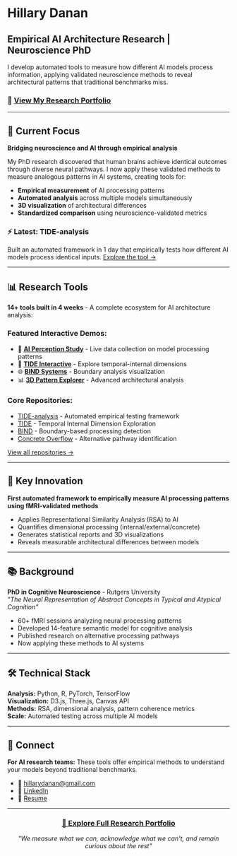 # Hillary Danan

## Empirical AI Architecture Research | Neuroscience PhD

I develop automated tools to measure how different AI models process information, applying validated neuroscience methods to reveal architectural patterns that traditional benchmarks miss.

### 🚀 [View My Research Portfolio](https://hillarydanan.github.io/TIDE-resonance/pitch.html)

---

## 🔬 Current Focus

**Bridging neuroscience and AI through empirical analysis**

My PhD research discovered that human brains achieve identical outcomes through diverse neural pathways. I now apply these validated methods to measure analogous patterns in AI systems, creating tools for:

- **Empirical measurement** of AI processing patterns
- **Automated analysis** across multiple models simultaneously  
- **3D visualization** of architectural differences
- **Standardized comparison** using neuroscience-validated metrics

### ⚡ Latest: TIDE-analysis
Built an automated framework in 1 day that empirically tests how different AI models process identical inputs. [Explore the tool →](https://github.com/HillaryDanan/TIDE-analysis)

---

## 📊 Research Tools

**14+ tools built in 4 weeks** - A complete ecosystem for AI architecture analysis:

### Featured Interactive Demos:
- 🎯 **[AI Perception Study](https://hillarydanan.github.io/TIDE-resonance/collect.html)** - Live data collection on model processing patterns
- 🔬 **[TIDE Interactive](https://hillarydanan.github.io/TIDE/tide_interactive.html)** - Explore temporal-internal dimensions
- 🌐 **[BIND Systems](https://hillarydanan.github.io/BIND/bind_systems_interactive.html)** - Boundary analysis visualization
- 📊 **[3D Pattern Explorer](https://hillarydanan.github.io/TIDE-resonance/advanced_explorer.html)** - Advanced architectural analysis

### Core Repositories:
- [TIDE-analysis](https://github.com/HillaryDanan/TIDE-analysis) - Automated empirical testing framework
- [TIDE](https://github.com/HillaryDanan/TIDE) - Temporal Internal Dimension Exploration
- [BIND](https://github.com/HillaryDanan/BIND) - Boundary-based processing detection
- [Concrete Overflow](https://github.com/HillaryDanan/concrete-overflow-detector) - Alternative pathway identification

[View all repositories →](https://github.com/HillaryDanan?tab=repositories)

---

## 🎯 Key Innovation

**First automated framework to empirically measure AI processing patterns using fMRI-validated methods**

- Applies Representational Similarity Analysis (RSA) to AI
- Quantifies dimensional processing (internal/external/concrete)
- Generates statistical reports and 3D visualizations
- Reveals measurable architectural differences between models

---

## 📚 Background

**PhD in Cognitive Neuroscience** - Rutgers University  
*"The Neural Representation of Abstract Concepts in Typical and Atypical Cognition"*

- 60+ fMRI sessions analyzing neural processing patterns
- Developed 14-feature semantic model for cognitive analysis
- Published research on alternative processing pathways
- Now applying these methods to AI systems

---

## 🛠️ Technical Stack

**Analysis:** Python, R, PyTorch, TensorFlow  
**Visualization:** D3.js, Three.js, Canvas API  
**Methods:** RSA, dimensional analysis, pattern coherence metrics  
**Scale:** Automated testing across multiple AI models

---

## 📮 Connect

**For AI research teams:** These tools offer empirical methods to understand your models beyond traditional benchmarks.

- 📧 [hillarydanan@gmail.com](mailto:hillarydanan@gmail.com)
- 🔗 [LinkedIn](https://www.linkedin.com/in/hillary-danan/)
- 📄 [Resume](https://hillarydanan.github.io/TIDE-resonance/resume.html)

---

<div align="center">

### [🚀 Explore Full Research Portfolio](https://hillarydanan.github.io/TIDE-resonance/pitch.html)

*"We measure what we can, acknowledge what we can't, and remain curious about the rest"*

</div>
